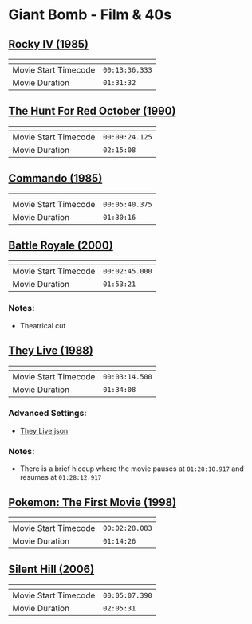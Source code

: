 Giant Bomb - Film & 40s
===============

[Rocky IV (1985)](https://www.giantbomb.com/shows/film-40s-rocky-iv/2970-16636)
---------------
| <!-- -->             | <!-- -->       |
|----------------------|----------------|
| Movie Start Timecode | `00:13:36.333` |
| Movie Duration       | `01:31:32`     |

[The Hunt For Red October (1990)](https://www.giantbomb.com/shows/film-and-40s-the-hunt-for-red-october/2970-16522/premium-podcast)
---------------
| <!-- -->             | <!-- -->       |
|----------------------|----------------|
| Movie Start Timecode | `00:09:24.125` |
| Movie Duration       | `02:15:08`     |

[Commando (1985)](https://www.giantbomb.com/shows/film-and-40s-commando/2970-16319)
---------------
| <!-- -->             | <!-- -->       |
|----------------------|----------------|
| Movie Start Timecode | `00:05:40.375` |
| Movie Duration       | `01:30:16`     |

[Battle Royale (2000)](https://www.giantbomb.com/shows/film-and-40s-battle-royale/2970-16061)
---------------
| <!-- -->             | <!-- -->       |
|----------------------|----------------|
| Movie Start Timecode | `00:02:45.000` |
| Movie Duration       | `01:53:21`     |

### Notes:
- Theatrical cut

[They Live (1988)](https://www.giantbomb.com/shows/film-and-40s-they-live/2970-16051)
---------------
| <!-- -->             | <!-- -->       |
|----------------------|----------------|
| Movie Start Timecode | `00:03:14.500` |
| Movie Duration       | `01:34:08`     |

### Advanced Settings:
  - [They Live.json](Settings/They%20Live.json?raw=1)
### Notes:
- There is a brief hiccup where the movie pauses at `01:28:10.917` and resumes at `01:28:12.917`

[Pokemon: The First Movie (1998)](https://www.giantbomb.com/shows/pokemon-the-first-movie/2970-19775)
---------------
| <!-- -->             | <!-- -->       |
|----------------------|----------------|
| Movie Start Timecode | `00:02:28.083` |
| Movie Duration       | `01:14:26`     |

[Silent Hill (2006)](https://www.giantbomb.com/shows/silent-hill-2006/2970-21484)
---------------
| <!-- -->             | <!-- -->       |
|----------------------|----------------|
| Movie Start Timecode | `00:05:07.390` |
| Movie Duration       | `02:05:31`     |
